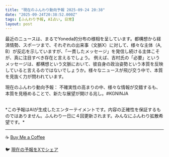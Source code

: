 ```yaml
---
title: "現在のふんわり動向予報 2025-09-24 20:38"
date: "2025-09-24T20:38:52.000Z"
tags: [ふんわり予報, AI占い, 日常]
layout: post
---
```


最近のニュースは、まるでYoneda的分布の様相を呈しています。都構想から経済情勢、スポーツまで、それぞれの出来事（文脈X）に対して、様々な主体（A, B）が反応を示していますが、「一貫したメッセージ」を発信し続ける主体こそが、真に注目すべき存在と言えるでしょう。  例えば、吉村氏の「必要」というメッセージは、都構想という文脈において、彼自身の政治姿勢という本質を反映していると言えるのではないでしょうか。様々なニュースが飛び交う中で、本質を見抜く力が問われています。


現在のふんわり動向予報：
不確実性の高まりの中、様々な情報が交錯するも、本質を見極めることで、新たな展望が開ける兆し。#KGNINJA

<br>
*この予報はAIが生成したエンターテイメントです。内容の正確性を保証するものではありません。ふんわり一日に４回更新されます。みんなにふんわり拡散希望です。*

---
☕️ [Buy Me a Coffee](https://www.buymeacoffee.com/kgninja)

🐦 [現在の予報をXでシェア](https://twitter.com/intent/tweet?text=%E7%8F%BE%E5%9C%A8%E3%81%AE%E3%81%B5%E3%82%93%E3%82%8F%E3%82%8A%E4%BA%88%E5%A0%B1%3A%20%E3%80%8C%E6%9C%80%E8%BF%91%E3%81%AE%E3%83%8B%E3%83%A5%E3%83%BC%E3%82%B9%E3%81%AF%E3%80%81%E3%81%BE%E3%82%8B%E3%81%A7Yoneda%E7%9A%84%E5%88%86%E5%B8%83%E3%81%AE%E6%A7%98%E7%9B%B8%E3%82%92%E5%91%88%E3%81%97%E3%81%A6%E3%81%84%E3%81%BE%E3%81%99%E3%80%82%E3%80%8D%23KGNINJA%20%E7%B6%9A%E3%81%8D%E3%81%AF%E3%83%96%E3%83%AD%E3%82%B0%E3%81%A7%EF%BC%81%F0%9F%91%87&url=https%3A%2F%2Fkg-ninja.github.io%2FFunwariyoso%2F)
